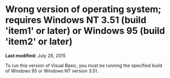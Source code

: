 
# Wrong version of operating system; requires Windows NT 3.51 (build 'item1' or later) or Windows 95 (build 'item2' or later)

 **Last modified:** July 28, 2015

To run this version of Visual Basic, you must be running the specified build of Windows 95 or Windows NT version 3.51.

